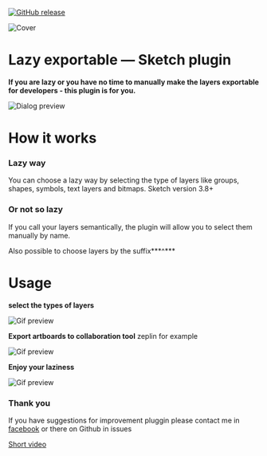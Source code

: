 [![GitHub release](https://img.shields.io/badge/release-1.0-green.svg?maxAge=2592000)](https://github.com/PavelLaptev/Lazy-Exportable---sketch-plugin/releases)

![Cover](https://dl.dropboxusercontent.com/s/saot0qre0x9rtys/cover.png?dl=0)
# Lazy exportable — Sketch plugin

**If you are lazy or you have no time to manually make the layers exportable for developers - this plugin is for you.**

![Dialog preview](https://dl.dropboxusercontent.com/s/ke3ixotufrm1b04/dialog.jpg?dl=0)

# How it works
### Lazy way
You can choose a lazy way by selecting the type of layers like groups, shapes, symbols, text layers and bitmaps. Sketch version 3.8+

### Or not so lazy
If you call your layers semantically, the plugin will allow you to select them manually by name. 

Also possible to choose layers by the suffix***^***



# Usage
**select the types of layers**

![Gif preview](https://dl.dropboxusercontent.com/s/8v7rfyrforcjlfr/type-choice-two.gif?dl=0)

**Export artboards to collaboration tool** zeplin for example

![Gif preview](https://dl.dropboxusercontent.com/s/ivsx8ijk4dlis3n/export-artboard.gif?dl=0)

**Enjoy your laziness**

![Gif preview](https://dl.dropboxusercontent.com/s/0lv1iknwpm1nvk0/zeplin-action.gif?dl=0)


### Thank you
If you have suggestions for improvement pluggin please contact me in [facebook](https://www.facebook.com/pavel.laptev.94) or there on Github in issues

[Short video](https://www.youtube.com/watch?v=dgXov5xauJY)